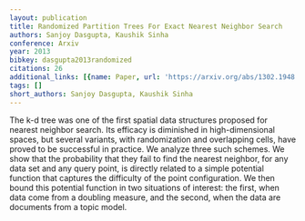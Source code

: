 ```yaml
---
layout: publication
title: Randomized Partition Trees For Exact Nearest Neighbor Search
authors: Sanjoy Dasgupta, Kaushik Sinha
conference: Arxiv
year: 2013
bibkey: dasgupta2013randomized
citations: 26
additional_links: [{name: Paper, url: 'https://arxiv.org/abs/1302.1948'}]
tags: []
short_authors: Sanjoy Dasgupta, Kaushik Sinha
---
```

The k-d tree was one of the first spatial data structures proposed for
nearest neighbor search. Its efficacy is diminished in high-dimensional spaces,
but several variants, with randomization and overlapping cells, have proved to
be successful in practice. We analyze three such schemes. We show that the
probability that they fail to find the nearest neighbor, for any data set and
any query point, is directly related to a simple potential function that
captures the difficulty of the point configuration. We then bound this
potential function in two situations of interest: the first, when data come
from a doubling measure, and the second, when the data are documents from a
topic model.